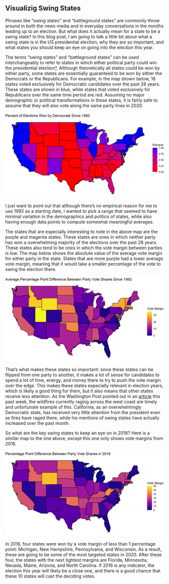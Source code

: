 ## Visualizig Swing States

Phrases like “swing states” and “battleground states” are commonly throw around in both the news media and in everyday conversations in the months leading up to an election. But what does it actually mean for a state to be a swing state? In this blog post, I am going to talk a little bit about what a swing state is in the US presidential election, why they are so important, and what states you should keep an eye on going into the election this year. 

The terms “swing states” and “battleground states” can be used interchangeably to refer to states in which either political party could win the presidential election[*](https://www.thoughtco.com/swing-states-in-the-presidential-election-3367944). Although theoretically all states could be won by either party, some states are essentially guaranteed to be won by either the Democrats or the Republicans. For example, in the map shown below, 16 states voted exclusively for Democratic candidates over the past 28 years. These states are shown in blue, while states that voted exclusively for Republicans over the same time period are red. Assuming no major demographic or political transformations in these states, it is fairly safe to assume that they will also vote along the same party lines in 2020.

![](../figures/percent_won.jpg)

I just want to point out that although there’s no empirical reason for me to use 1992 as a starting date, I wanted to pick a range that seemed to have minimal variation in the demographics and politics of states, while also having enough data points to compute somewhat meaningful averages.

The states that are especially interesting to note in the above map are the purple and magenta states. These states are ones in which neither party has won a overwhelming majority of the elections over the past 28 years. These states also tend to be ones in which the vote margin between parties is low. The map below shows the absolute value of the average vote margin for either party in the state. States that are more purple had a lower average vote margin, meaning that it would take a smaller percentage of the vote to swing the election there. 

![](../figures/average_margin_map.jpg)

That’s what makes these states so important: since these states can be flipped from one party to another, it makes a lot of sense for candidates to spend a lot of time, energy, and money there to try to push the vote margin over the edge. This makes these states especially relevant in election years, which is likely a good thing for them, but it also means that other states receive less attention. As the Washington Post pointed out in an [article](https://www.washingtonpost.com/politics/2020/09/11/if-california-wanted-trump-worry-about-it-it-should-have-been-swing-state/) this past week, the wildfires currently raging across the west coast are timely and unfortunate example of this. California, as an overwhelmingly Democratic state, has received very little attention from the president even as fires have raged there, while his mentions of swing states have actually increased over the past month.  

So what are the key swing states to keep an eye on in 2016? Here is a similar map to the one above, except this one only shows vote margins from 2016. 

![](../figures/2016_margin.jpg)

In 2016, four states were won by a vote margin of less than 1 percentage point: Michigan, New Hampshire, Pennsylvania, and Wisconsin. As a result, these are going to be some of the most targeted states in 2020. After these four, the states with the next tightest margins are Florida, Minnesota, Nevada, Maine, Arizona, and North Carolina. If 2016 is any indicator, the election this year will likely be a close one, and there is a good chance that these 10 states will cast the deciding votes. 